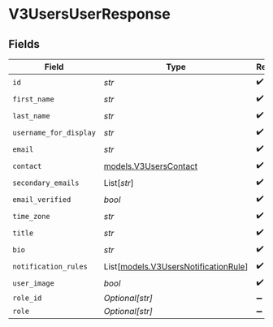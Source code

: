 # V3UsersUserResponse


## Fields

| Field                                                                        | Type                                                                         | Required                                                                     | Description                                                                  |
| ---------------------------------------------------------------------------- | ---------------------------------------------------------------------------- | ---------------------------------------------------------------------------- | ---------------------------------------------------------------------------- |
| `id`                                                                         | *str*                                                                        | :heavy_check_mark:                                                           | N/A                                                                          |
| `first_name`                                                                 | *str*                                                                        | :heavy_check_mark:                                                           | N/A                                                                          |
| `last_name`                                                                  | *str*                                                                        | :heavy_check_mark:                                                           | N/A                                                                          |
| `username_for_display`                                                       | *str*                                                                        | :heavy_check_mark:                                                           | N/A                                                                          |
| `email`                                                                      | *str*                                                                        | :heavy_check_mark:                                                           | N/A                                                                          |
| `contact`                                                                    | [models.V3UsersContact](../models/v3userscontact.md)                         | :heavy_check_mark:                                                           | N/A                                                                          |
| `secondary_emails`                                                           | List[*str*]                                                                  | :heavy_check_mark:                                                           | N/A                                                                          |
| `email_verified`                                                             | *bool*                                                                       | :heavy_check_mark:                                                           | N/A                                                                          |
| `time_zone`                                                                  | *str*                                                                        | :heavy_check_mark:                                                           | N/A                                                                          |
| `title`                                                                      | *str*                                                                        | :heavy_check_mark:                                                           | N/A                                                                          |
| `bio`                                                                        | *str*                                                                        | :heavy_check_mark:                                                           | N/A                                                                          |
| `notification_rules`                                                         | List[[models.V3UsersNotificationRule](../models/v3usersnotificationrule.md)] | :heavy_check_mark:                                                           | N/A                                                                          |
| `user_image`                                                                 | *bool*                                                                       | :heavy_check_mark:                                                           | N/A                                                                          |
| `role_id`                                                                    | *Optional[str]*                                                              | :heavy_minus_sign:                                                           | N/A                                                                          |
| `role`                                                                       | *Optional[str]*                                                              | :heavy_minus_sign:                                                           | N/A                                                                          |
